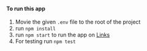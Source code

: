 #### To run this app
                
1. Movie the given `.env` file to the root of the project
2. run `npm install`
2. run `npm start` to run the app on [Links](http://localhost:3000)
3. For testing run `npm test`